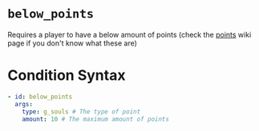 # `below_points`

Requires a player to have a below amount of points (check the [points](https://plugins.auxilor.io/effects/points) wiki page if you don't know what these are)

# Condition Syntax
```yaml
- id: below_points
  args:
    type: g_souls # The type of point
    amount: 10 # The maximum amount of points
```

